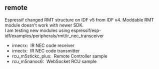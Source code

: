 ## remote
Espressif changed RMT structure on IDF v5 from IDF v4. Moddable RMT module doesn't work with newer SDK.<br>
I am testing new modules using espressif/esp-idf/examples/peripherals/rmt/ir_nec_transceiver<br>

- irnecrx:&nbsp; IR NEC code receiver
- irnectx:&nbsp; IR NEC code transmitter
- rcu_m5stickc_plus:&nbsp; Remote Controller sample
- rcu_m5nanoc6:&nbsp; WebSocket RCU sample
